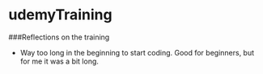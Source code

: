 # udemyTraining

###Reflections on the training
- Way too long in the beginning to start coding. Good for beginners, but for me it was a bit long.

